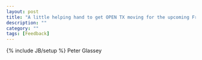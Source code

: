 ```yaml
---
layout: post
title: "A little helping hand to get OPEN TX moving for the upcoming FrSky Horus :)"
description: ""
category: ""
tags: [Feedback]
---
```

{% include JB/setup %}
Peter Glassey
